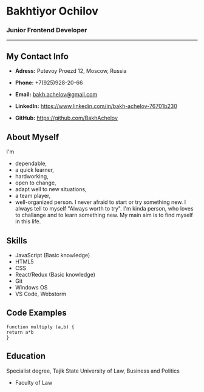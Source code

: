 # Bakhtiyor Ochilov

### Junior Frontend Developer

*** 

**My Contact Info**
------------------

* **Adress:** Putevoy Proezd 12, Moscow, Russia

* **Phone:** +7(925)928-20-66

* **Email:** bakh.achelov@gmail.com

* **LinkedIn:** https://www.linkedin.com/in/bakh-achelov-76701b230

* **GitHub:** https://github.com/BakhAchelov

**About Myself**
----------------
I'm 
* dependable, 
* а quick learner, 
* hardworking, 
* open to change, 
* adapt well to new situations, 
* а team player, 
* well-organized person. I never afraid to start or try something new. I always tell to myself "Always worth to try". I'm kinda person, who loves to challange and to learn something new. My main aim is to find myself in this life. 

**Skills**
----------
* JavaScript (Basic knowledge)
* HTML5
* CSS
* React/Redux (Basic knowledge)
* Git
* Windows OS
* VS Code, Webstorm

**Code Examples**
-----------------

``` 
function multiply (a,b) {
return a*b
}
```

**Education**
-------------
Specialist degree, Tajik State University of Law, Business and Politics
* Faculty of Law



